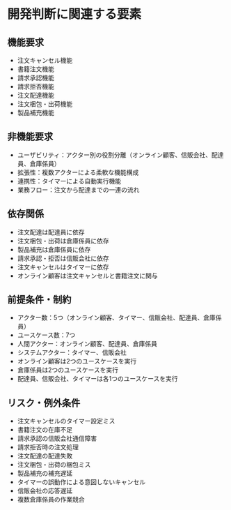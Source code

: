 # 開発判断に関連する要素

## 機能要求
- 注文キャンセル機能
- 書籍注文機能
- 請求承認機能
- 請求拒否機能
- 注文配達機能
- 注文梱包・出荷機能
- 製品補充機能

## 非機能要求
- ユーザビリティ：アクター別の役割分離（オンライン顧客、信販会社、配達員、倉庫係員）
- 拡張性：複数アクターによる柔軟な機能構成
- 連携性：タイマーによる自動実行機能
- 業務フロー：注文から配達までの一連の流れ

## 依存関係
- 注文配達は配達員に依存
- 注文梱包・出荷は倉庫係員に依存
- 製品補充は倉庫係員に依存
- 請求承認・拒否は信販会社に依存
- 注文キャンセルはタイマーに依存
- オンライン顧客は注文キャンセルと書籍注文に関与

## 前提条件・制約
- アクター数：5つ（オンライン顧客、タイマー、信販会社、配達員、倉庫係員）
- ユースケース数：7つ
- 人間アクター：オンライン顧客、配達員、倉庫係員
- システムアクター：タイマー、信販会社
- オンライン顧客は2つのユースケースを実行
- 倉庫係員は2つのユースケースを実行
- 配達員、信販会社、タイマーは各1つのユースケースを実行

## リスク・例外条件
- 注文キャンセルのタイマー設定ミス
- 書籍注文の在庫不足
- 請求承認の信販会社通信障害
- 請求拒否時の注文処理
- 注文配達の配達失敗
- 注文梱包・出荷の梱包ミス
- 製品補充の補充遅延
- タイマーの誤動作による意図しないキャンセル
- 信販会社の応答遅延
- 複数倉庫係員の作業競合
